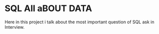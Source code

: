 # SQL All aBOUT DATA 
Here in this project i talk about the most important question of SQL ask in Interview.
